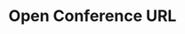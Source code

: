 ---
title: Open Conference URL
direct_url: https://alfred.app/workflows/caleb531/open-conference-url/
category: alfred
description: Open the Zoom/Meet/etc. URL for your next calendar event
---
